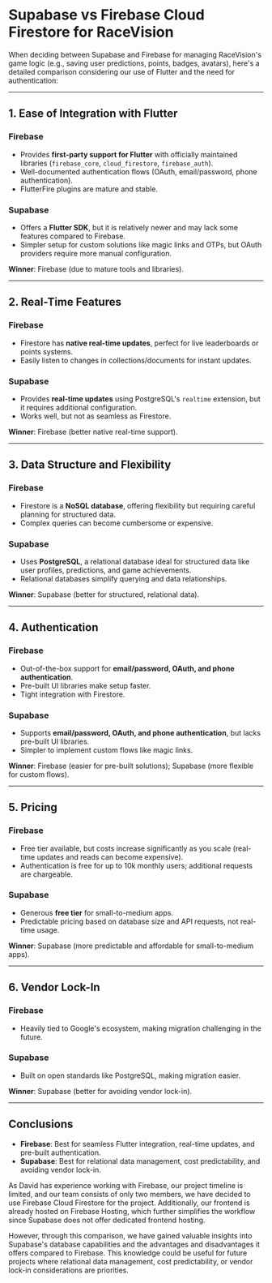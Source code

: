 # Supabase vs Firebase Cloud Firestore for RaceVision

When deciding between Supabase and Firebase for managing RaceVision's game logic (e.g., saving user predictions, points, badges, avatars), here's a detailed comparison considering our use of Flutter and the need for authentication:

---

## 1. Ease of Integration with Flutter
### Firebase
- Provides **first-party support for Flutter** with officially maintained libraries (`firebase_core`, `cloud_firestore`, `firebase_auth`).
- Well-documented authentication flows (OAuth, email/password, phone authentication).
- FlutterFire plugins are mature and stable.

### Supabase
- Offers a **Flutter SDK**, but it is relatively newer and may lack some features compared to Firebase.
- Simpler setup for custom solutions like magic links and OTPs, but OAuth providers require more manual configuration.

**Winner**: Firebase (due to mature tools and libraries).

---

## 2. Real-Time Features
### Firebase
- Firestore has **native real-time updates**, perfect for live leaderboards or points systems.
- Easily listen to changes in collections/documents for instant updates.

### Supabase
- Provides **real-time updates** using PostgreSQL's `realtime` extension, but it requires additional configuration.
- Works well, but not as seamless as Firestore.

**Winner**: Firebase (better native real-time support).

---

## 3. Data Structure and Flexibility
### Firebase
- Firestore is a **NoSQL database**, offering flexibility but requiring careful planning for structured data.
- Complex queries can become cumbersome or expensive.

### Supabase
- Uses **PostgreSQL**, a relational database ideal for structured data like user profiles, predictions, and game achievements.
- Relational databases simplify querying and data relationships.

**Winner**: Supabase (better for structured, relational data).

---

## 4. Authentication
### Firebase
- Out-of-the-box support for **email/password, OAuth, and phone authentication**.
- Pre-built UI libraries make setup faster.
- Tight integration with Firestore.

### Supabase
- Supports **email/password, OAuth, and phone authentication**, but lacks pre-built UI libraries.
- Simpler to implement custom flows like magic links.

**Winner**: Firebase (easier for pre-built solutions); Supabase (more flexible for custom flows).

---

## 5. Pricing
### Firebase
- Free tier available, but costs increase significantly as you scale (real-time updates and reads can become expensive).
- Authentication is free for up to 10k monthly users; additional requests are chargeable.

### Supabase
- Generous **free tier** for small-to-medium apps.
- Predictable pricing based on database size and API requests, not real-time usage.

**Winner**: Supabase (more predictable and affordable for small-to-medium apps).

---

## 6. Vendor Lock-In
### Firebase
- Heavily tied to Google's ecosystem, making migration challenging in the future.

### Supabase
- Built on open standards like PostgreSQL, making migration easier.

**Winner**: Supabase (better for avoiding vendor lock-in).

---

## Conclusions
- **Firebase**: Best for seamless Flutter integration, real-time updates, and pre-built authentication.
- **Supabase**: Best for relational data management, cost predictability, and avoiding vendor lock-in.

As David has experience working with Firebase, our project timeline is limited, and our team consists of only two members, we have decided to use Firebase Cloud Firestore for the project. Additionally, our frontend is already hosted on Firebase Hosting, which further simplifies the workflow since Supabase does not offer dedicated frontend hosting.

However, through this comparison, we have gained valuable insights into Supabase's database capabilities and the advantages and disadvantages it offers compared to Firebase. This knowledge could be useful for future projects where relational data management, cost predictability, or vendor lock-in considerations are priorities.